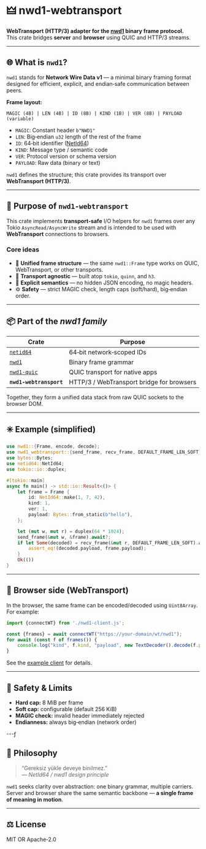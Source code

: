 # 🜲 nwd1‑webtransport

**WebTransport (HTTP/3) adapter for the [nwd1](https://crates.io/crates/nwd1) binary frame protocol.**  
This crate bridges **server** and **browser** using QUIC and HTTP/3 streams.

---

## 🌐 What is `nwd1`?

`nwd1` stands for **Network Wire Data v1** — a minimal binary framing format designed for efficient, explicit, and
endian‑safe communication between peers.

**Frame layout:**

```
MAGIC (4B) | LEN (4B) | ID (8B) | KIND (1B) | VER (8B) | PAYLOAD (variable)
```

- `MAGIC`: Constant header `b"NWD1"`
- `LEN`: Big‑endian `u32` length of the rest of the frame
- `ID`: 64‑bit identifier ([NetId64](https://crates.io/crates/netid64))
- `KIND`: Message type / semantic code
- `VER`: Protocol version or schema version
- `PAYLOAD`: Raw data (binary or text)

`nwd1` defines the structure; this crate provides its transport over **WebTransport (HTTP/3)**.

---

## 🚀 Purpose of `nwd1‑webtransport`

This crate implements **transport‑safe** I/O helpers for `nwd1` frames over any Tokio `AsyncRead/AsyncWrite` stream and
is intended to be used with **WebTransport** connections to browsers.

### Core ideas

- 🧱 **Unified frame structure** — the same `nwd1::Frame` type works on QUIC, WebTransport, or other transports.
- 🧩 **Transport agnostic** — built atop `tokio`, `quinn`, and `h3`.
- 🧠 **Explicit semantics** — no hidden JSON encoding, no magic headers.
- ⚙️ **Safety** — strict MAGIC check, length caps (soft/hard), big‑endian order.

---

## 📦 Part of the *nwd1 family*

| Crate                                             | Purpose                                   |
|---------------------------------------------------|-------------------------------------------|
| [`netid64`](https://crates.io/crates/netid64)     | 64‑bit network‑scoped IDs                 |
| [`nwd1`](https://crates.io/crates/nwd1)           | Binary frame grammar                      |
| [`nwd1‑quic`](https://crates.io/crates/nwd1-quic) | QUIC transport for native apps            |
| **`nwd1‑webtransport`**                           | HTTP/3 / WebTransport bridge for browsers |

Together, they form a unified data stack from raw QUIC sockets to the browser DOM.

---

## ✳️ Example (simplified)

```rust
use nwd1::{Frame, encode, decode};
use nwd1_webtransport::{send_frame, recv_frame, DEFAULT_FRAME_LEN_SOFT};
use bytes::Bytes;
use netid64::NetId64;
use tokio::io::duplex;

#[tokio::main]
async fn main() -> std::io::Result<()> {
	let frame = Frame {
		id: NetId64::make(1, 7, 42),
		kind: 1,
		ver: 1,
		payload: Bytes::from_static(b"hello"),
	};

	let (mut w, mut r) = duplex(64 * 1024);
	send_frame(&mut w, &frame).await?;
	if let Some(decoded) = recv_frame(&mut r, DEFAULT_FRAME_LEN_SOFT).await? {
		assert_eq!(decoded.payload, frame.payload);
	}
	Ok(())
}
```

---

## 🧭 Browser side (WebTransport)

In the browser, the same frame can be encoded/decoded using `Uint8Array`.  
For example:

```js
import {connectWT} from './nwd1-client.js';

const {frames} = await connectWT("https://your-domain/wt/nwd1");
for await (const f of frames()) {
    console.log("kind", f.kind, "payload", new TextDecoder().decode(f.payload));
}
```

See the [example client](https://github.com/iadev09/nwd1-webtransport/tree/main/demo) for details.

---

## 🔐 Safety & Limits

- **Hard cap:** 8 MiB per frame
- **Soft cap:** configurable (default 256 KiB)
- **MAGIC check:** invalid header immediately rejected
- **Endianness:** always big‑endian (network order)

---ƒ

## 🧱 Philosophy

> “Gereksiz yükle deveye binilmez.”  
> *— NetId64 / nwd1 design principle*

`nwd1` seeks clarity over abstraction: one binary grammar, multiple carriers.  
Server and browser share the same semantic backbone — **a single frame of meaning in motion**.

---

## ⚖️ License

MIT OR Apache‑2.0